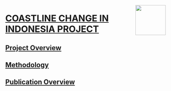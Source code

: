  <a href="https://github.com/ipbssrs/RO15-Coastal/blob/91f0661c85df8a18eb5e2bed39593806b95f1607/ADMIN/RO15-coast.png" align="right" width="95" /><a href="https://ssrs.ipb.ac.id/"><img src="https://github.com/ipbssrs/RO1-Forest/blob/9de66f8d96760f1dd315df2b7af0062259c60ccc/ADMIN/Logo2_kecil.png" align="right" width="95" />

# COASTLINE CHANGE IN INDONESIA PROJECT 
## Project Overview
## Methodology
## Publication Overview
